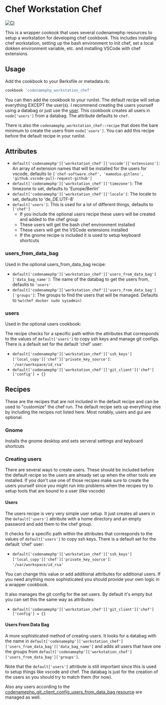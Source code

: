 # Chef Workstation Chef
[![CI](https://github.com/codenamephp/chef.workstation.chef/actions/workflows/ci.yml/badge.svg)](https://github.com/codenamephp/chef.workstation.chef/actions/workflows/ci.yml)

This is a wrapper cookook that uses several codenamephp resources to setup a workstation for developing chef cookbook. This includes installing chef workstation,
setting up the bash environment to init chef, set a local dokken environment variable, etc. and installing VSCode with chef extensions.

## Usage

Add the cookbook to your Berksfile or metadata.rb:

```ruby
cookbook 'codenamephp_workstation_chef'
```

You can then add the cookbook to your runlist. The default recipe will setup everything EXCEPT the user(s). I recommend creating the users yourself using a databag
or just use the [user][user_cookbook_url]. This cookbook creates all users in `node['users']` from a databag. The attribute defaults to `chef`.

There is also the `codenamephp_workstation_chef::recipe` that does the bare minimum to create the users from `node['users']`. You can add this recipe before the
default recipe in your runlist.

## Attributes
- `default['codenamephp']['workstation_chef']['vscode']['extensions']`: An array of extension names that will be installed for the users for vscode, defaults to `['chef-software.chef', 'eamodio.gitlens', 'github.vscode-pull-request-github']`
- `default['codenamephp']['workstation_chef']['timezone']`: The timezone to set, defaults to 'Europe/Berlin'
- `default['codenamephp']['workstation_chef']['locale']`: The locale to set, defaults to 'de_DE.UTF-8'
- `default['users']`: This is used for a lot of different things, defaults to `['chef']`
  - If you include the optional users recipe these users will be created and added to the chef group
  - These users will get the bash chef environment installed
  - These users will get the VSCode extensions installed
  - If the gnome recipe is included it is used to setup keyboard shortcuts

### users_from_data_bag

Used in the optional users_from_data_bag recipe:
- `default['codenamephp']['workstation_chef']['users_from_data_bag']['data_bag_name']`: The name of the databag to get the users from, defaults to `'users'`
- `default['codenamephp']['workstation_chef']['users_from_data_bag']['groups']`: The groups to find the users that will be managed. Defaults to `%w(chef docker sudo sysadmin)`

### users
Used in the optional users cookbook:

The recipe checks for a specific path within the attributes that corresponds to the values of `default['users']` to copy ssh keys and manage git configs.
There is a default set for the default 'chef' user:

- `default['codenamephp']['workstation_chef']['ssh_keys']['local_copy']['chef']['private_key_source']`: `'/var/workspace/id_rsa'`
- `default['codenamephp']['workstation_chef']['git_client']['chef']['config'] = {}`

## Recipes

These are the recipes that are not included in the default recipe and can be used to "customize" the chef run.
The default recipe sets up everything else by including the recipes not listed here. Most notably, users and gui are optional.

### Gnome
Installs the gnome desktop and sets serveral settings and keyboard shortcuts

### Creating users
There are several ways to create users. These should be included before the default recipe so the users are already set up when the other tools are installed.
If you don't use one of those recipes make sure to create the users yourself since you might run into problems when the recipes try to setup tools that are bound to a user (like vscode)

#### Users
The users recipe is very very simple user setup. It just creates all users in the `default['users']` attribute with a home directory and an empty password and add them to the chef group.

It checks for a specific path within the attributes that corresponds to the values of `default['users']` to copy ssh keys.
There is a default set for the default 'chef' user:

- `default['codenamephp']['workstation_chef']['ssh_keys']['local_copy']['chef']['private_key_source']`: `'/var/workspace/id_rsa'`

You can change this value or add additional attributes for additional users. If you need anything more sophisticated you should provide your own logic in a wrapper cookbook.

It also manages the git config for the set users. By default it's empty but you can set this the same way as attributes:

- `default['codenamephp']['workstation_chef']['git_client']['chef']['config'] = {}`

#### Users From Data Bag
A more sophisticated method of creating users. It looks for a databag with the name in `default['codenamephp']['workstation_chef']['users_from_data_bag']['data_bag_name']`
and adds all users that have one the groups from `default['codenamephp']['workstation_chef']['users_from_data_bag']['groups']`.

Note that the `default['users']` attribute is still important since this is used to setup things like vscode and chef. The databag is just for the creation of the users so you
should try to match them (for now).

Also any users according to the [codenamephp_git_client_config_users_from_data_bag resource][codenamephp_git_client_config_users_from_data_bag_url] are managed as well.

[user_cookbook_url]: https://supermarket.chef.io/cookbooks/user
[vscode_url]: https://code.visualstudio.com/
[codenamephp_git_client_config_users_from_data_bag_url]: https://github.com/codenamephp/chef.cookbook.gitClient#config_users_from_data_bag

